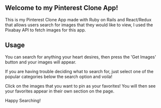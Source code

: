 ## Welcome to my Pinterest Clone App!

This is my Pinterest Clone App made with Ruby on Rails and React/Redux that allows users search for images that they would like to view, I used the Pixabay API to fetch images for this app.

## Usage

You can search for anything your heart desires, then press the 'Get Images' button and your images will appear.

If you are having trouble deciding what to search for, just select one of the popular categories below the search option and voila!

Click on the images that you want to pin as your favorites! You will then see your favorites appear in their own section on the page.

Happy Searching!
